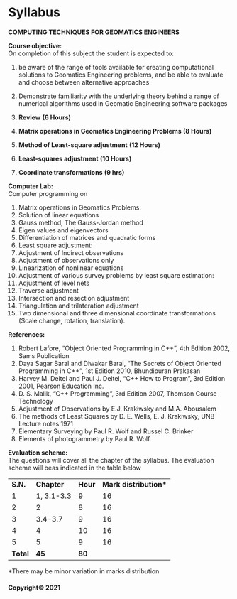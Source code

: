 # Syllabus

**COMPUTING TECHNIQUES FOR GEOMATICS ENGINEERS**

**Course objective:**  
On completion of this subject the student is expected to:

1. be aware of the range of tools available for creating computational solutions to Geomatics Engineering problems, and be able to evaluate and choose between alternative approaches
2. Demonstrate familiarity with the underlying theory behind a range of numerical algorithms used in Geomatic Engineering software packages

1. **Review** **(6 Hours)**
2. **Matrix operations in Geomatics Engineering Problems** **(8 Hours)**
3. **Method of Least-square adjustment** **(12 Hours)**
4. **Least-squares adjustment** **(10 Hours)**
5. **Coordinate transformations** **(9 hrs)**

**Computer Lab:**  
Computer programming on

1. Matrix operations in Geomatics Problems:
2. Solution of linear equations
3. Gauss method, The Gauss-Jordan method
4. Eigen values and eigenvectors
5. Differentiation of matrices and quadratic forms
6. Least square adjustment:
7. Adjustment of Indirect observations
8. Adjustment of observations only
9. Linearization of nonlinear equations
10. Adjustment of various survey problems by least square estimation:
11. Adjustment of level nets
12. Traverse adjustment
13. Intersection and resection adjustment
14. Triangulation and trilateration adjustment
15. Two dimensional and three dimensional coordinate transformations (Scale change, rotation, translation).

**References:**

1. Robert Lafore, “Object Oriented Programming in C++”, 4th Edition 2002, Sams Publication
2. Daya Sagar Baral and Diwakar Baral, “The Secrets of Object Oriented Programming in C++”, 1st Edition 2010, Bhundipuran Prakasan
3. Harvey M. Deitel and Paul J. Deitel, “C++ How to Program”, 3rd Edition 2001, Pearson Education Inc.
4. D. S. Malik, “C++ Programming”, 3rd Edition 2007, Thomson Course Technology
5. Adjustment of Observations by E.J. Krakiwsky and M.A. Abousalem
6. The methods of Least Squares by D. E. Wells, E. J. Krakiwsky, UNB Lecture notes 1971
7. Elementary Surveying by Paul R. Wolf and Russel C. Brinker
8. Elements of photogrammetry by Paul R. Wolf.

**Evaluation scheme:**  
The questions will cover all the chapter of the syllabus. The evaluation scheme will beas indicated in the table below

|||||
|---|---|---|---|
|**S.N.**|**Chapter**|**Hour**|**Mark distribution\***|
|1|1, 3.1-3.3|9|16|
|2|2|8|16|
|3|3.4-3.7|9|16|
|4|4|10|16|
|5|5|9|16|
|**Total**|**45**|**80**|

\*There may be minor variation in marks distribution

#### Copyright&copy; 2021